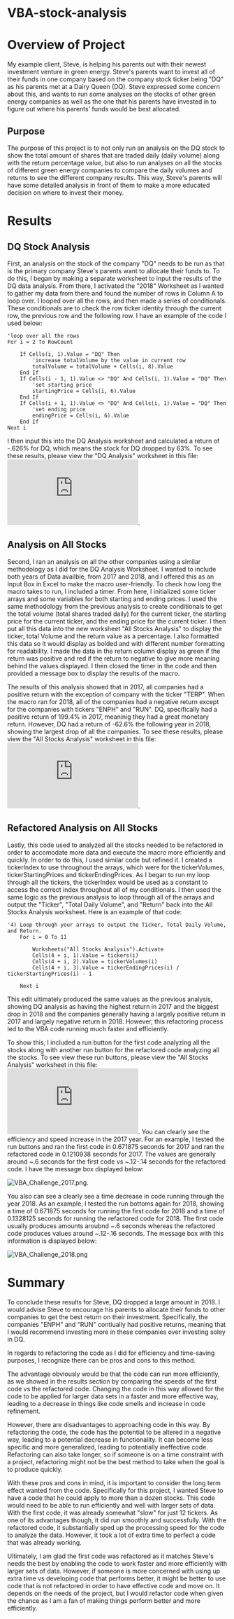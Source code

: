 # VBA-stock-analysis
# Overview of Project
  My example client, Steve, is helping his parents out with their newest investment venture in green energy. Steve's parents want to invest all of their funds in one company based on the company stock ticker being "DQ" as his parents met at a Dairy Queen (DQ). Steve expressed some concern about this, and wants to run some analyses on the stocks of other green energy companies as well as the one that his parents have invested in to figure out where his parents' funds would be best allocated. 
  ## Purpose 
  The purpose of this project is to not only run an analysis on the DQ stock to show the total amount of shares that are traded daily (daily volume) along with the return percentage value, but also to run analyses on all the stocks of different green energy companies to compare the daily volumes and returns to see the different company results. This way, Steve's parents will have some detailed analysis in front of them to make a more educated decision on where to invest their money.
# Results
## DQ Stock Analysis
First, an analysis on the stock of the company "DQ" needs to be run as that is the primary company Steve's parents want to allocate their funds to. To do this, I began by making a separate worksheet to input the results of the DQ data analysis. From there, I activated the "2018" Worksheet as I wanted to gather my data from there and found the number of rows in Column A to loop over. I looped over all the rows, and then made a series of conditionals. These conditionals are to check the row ticker identity through the current row, the previous row and the following row. I have an example of the code I used below:

    'loop over all the rows
    For i = 2 To RowCount

        If Cells(i, 1).Value = "DQ" Then
            'increase totalVolume by the value in current row
            totalVolume = totalVolume + Cells(i, 8).Value
        End If
        If Cells(i - 1, 1).Value <> "DQ" And Cells(i, 1).Value = "DQ" Then
            'set starting price
            startingPrice = Cells(i, 6).Value
        End If
        If Cells(i + 1, 1).Value <> "DQ" And Cells(i, 1).Value = "DQ" Then
            'set ending price
            endingPrice = Cells(i, 6).Value
        End If
    Next i

I then input this into the DQ Analysis worksheet and calculated a return of -.626% for DQ, which means the stock for DQ dropped by 63%. To see these results, please view the "DQ Analysis" worksheet in this file: ![VBA_Challenge](https://github.com/allysakarr/stock-analysis/blob/master/VBA_Challenge.xlsm?raw=true).
## Analysis on All Stocks
Second, I ran an analysis on all the other companies using a similar methodology as I did for the DQ Analysis Worksheet. I wanted to include both years of Data availble, from 2017 and 2018, and I offered this as an Input Box in Excel to make the macro user-friendly. To check how long the macro takes to run, I included a timer. From here, I initialized some ticker arrays and some variables for both starting and ending prices. I used the same methodology from the previous analysis to create conditionals to get the total volume (total shares traded daily) for the current ticker, the starting price for the current ticker, and the ending price for the current ticker. I then put all this data into the new worksheet "All Stocks Analysis" to display the ticker, total Volume and the return value as a percentage. I also formatted this data so it would display as bolded and with different number formatting for readability. I made the data in the return column display as green if the return was positive and red if the return to negative to give more meaning behind the values displayed. I then closed the timer in the code and then provided a message box to display the results of the macro. 

The results of this analysis showed that in 2017, all companies had a positive return with the exception of company with the ticker "TERP". When the macro ran for 2018, all of the companies had a negative return except for the companies with tickers "ENPH" and "RUN". DQ, specifically had a positive return of 199.4% in 2017, meaninig they had a great monetary return. However, DQ had a return of -62.6% the following year in 2018, showing the largest drop of all the companies. To see these results, please view the "All Stocks Analysis" worksheet in this file: ![VBA_Challenge](https://github.com/allysakarr/stock-analysis/blob/master/VBA_Challenge.xlsm?raw=true).

## Refactored Analysis on All Stocks
Lastly, this code used to analyzed all the stocks needed to be refactored in order to accomodate more data and execute the macro more efficiently and quickly. In order to do this, I used similar code but refined it. I created a tickerIndex to use throughout the arrays, which were for the tickerVolumes, tickerStartingPrices and tickerEndingPrices. As I began to run my loop through all the tickers, the tickerIndex would be used as a constant to access the correct index throughout all of my conditionals. I then used the same logic as the previous analysis to loop through all of the arrays and output the "Ticker", "Total Daily Volume", and "Return" back into the All Stocks Analysis worksheet. Here is an example of that code:

    '4) Loop through your arrays to output the Ticker, Total Daily Volume, and Return.
        For i = 0 To 11
        
            Worksheets("All Stocks Analysis").Activate
            Cells(4 + i, 1).Value = tickers(i)
            Cells(4 + i, 2).Value = tickerVolumes(i)
            Cells(4 + i, 3).Value = tickerEndingPrices(i) / tickerStartingPrices(i) - 1
        
        Next i
This edit ultimately produced the same values as the previous analysis, showing DQ analysis as having the highest return in 2017 and the biggest drop in 2018 and the companies generally having a largely positive return in 2017 and largely negative return in 2018. However, this refactoring process led to the VBA code running much faster and efficiently.

To show this, I included a run button for the first code analyzing all the stocks along with another run button for the refactored code analyzing all the stocks. To see view these run buttons, please view the "All Stocks Analysis" worksheet in this file: ![VBA_Challenge](https://github.com/allysakarr/stock-analysis/blob/master/VBA_Challenge.xlsm?raw=true). You can clearly see the efficiency and speed increase in the 2017 year. For an example, I tested the run buttons and ran the first code in 0.671875 seconds for 2017 and ran the refactored code in 0.1210938 seconds for 2017. The values are generally around ~.6 seconds for the first code vs ~.12-.14 seconds for the refactored code. I have the message box displayed below:

![VBA_Challenge_2017.png](https://github.com/allysakarr/stock-analysis/blob/master/Resources/VBA_Challenge_2017.png?raw=true).

You also can see a clearly see a time decrease in code running through the year 2018. As an example, I tested the run bottoms again for 2018, showing a time of 0.671875 seconds for running the first code for 2018 and a time of 0.1328125 seconds for running the refactored code for 2018. The first code usually produces amounts aroubnd ~.6 seconds whereas the refactored code produces values around ~.12-.16 seconds. The message box with this information is displayed below: 

![VBA_Challenge_2018.png](https://github.com/allysakarr/stock-analysis/blob/master/Resources/VBA_Challenge_2018.png?raw=true)


# Summary 
To conclude these results for Steve, DQ dropped a large amount in 2018. I would advise Steve to encourage his parents to allocate their funds to other companies to get the best return on their investment. Specifically, the companies "ENPH" and "RUN" contiually had positive returns, meaning that I would recommend investing more in these companies over investing soley in DQ. 

In regards to refactoring the code as I did for efficiency and time-saving purposes, I recognize there can be pros and cons to this method. 

The advantage obviously would be that the code can run more efficiently, as we showed in the results section by comparing the speeds of the first code vs the refactored code. Changing the code in this way allowed for the code to be applied for larger data sets in a faster and more effective way, leading to a decrease in things like code smells and increase in code refinement.

However, there are disadvantages to approaching code in this way. By refactoring the code, the code has the potential to be altered in a negative way, leading to a potential decrease in functionality. It can become less specific and more generalized, leading to potentially ineffective code. Refactoring can also take longer, so if someone is on a time constraint with a project, refactoring might not be the best method to take when the goal is to produce quickly.

With these pros and cons in mind, it is important to consider the long term effect wanted from the code. Specifically for this project, I wanted Steve to have a code that he could apply to more than a dozen stocks. This code would need to be able to run efficiently and well with larger sets of data. With the first code, it was already somewhat "slow" for just 12 tickers. As one of its advantages though, it did run smoothly and successfully. With the refactored code, it substantially sped up the processing speed for the code to analyze the data. However, it took a lot of extra time to perfect a code that was already working. 

Ultimately, I am glad the first code was refactored as it matches Steve's needs the best by enabling the code to work faster and more efficiently with larger sets of data. However, if someone is more concerned with using up extra time vs developing code that performs better, it might be better to use code that is not refactored in order to have effective code and move on. It depends on the needs of the project, but I would refactor code when given the chance as I am a fan of making things perform better and more efficiently.
